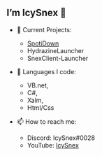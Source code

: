 ## I’m IcySnex 👋
- 👀 Current Projects:
  - [SpotiDown](https://github.com/IcySnex/SpotiDown)
  - HydrazineLauncher
  - SnexClient-Launcher
  
  
- 🌱 Languages I code:
  - VB.net,
  - C#,
  - Xalm,
  - Html/Css
  
  
- 📫 How to reach me:
  - Discord: IcySnex#0028
  - YouTube: [IcySnex](https://www.youtube.com/channel/UCiaH5KyxTwmd57tbDLX5gmw)

<!---
IcySnex/IcySnex is a ✨ special ✨ repository because its `README.md` (this file) appears on your GitHub profile.
You can click the Preview link to take a look at your changes.
--->
